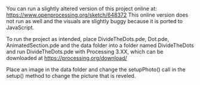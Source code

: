 You can run a slightly altered version of this project online at: https://www.openprocessing.org/sketch/648372
This online version does not run as well and the visuals are slightly buggy because it is ported to JavaScript.

To run the project as intended, place DivideTheDots.pde, Dot.pde, AnimatedSection.pde and the data folder into a folder named DivideTheDots and run DivideTheDots.pde with Processing 3.XX, which can be downloaded at https://processing.org/download/

Place an image in the data folder and change the setupPhoto() call in the setup() method to change the picture that is reveled. 

